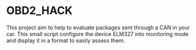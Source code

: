 # OBD2_HACK

This project aim to help to evaluate packages sent through a CAN in your car. This small script configure the device ELM327 into monitoring mode and display it in a format to easily assess them.



